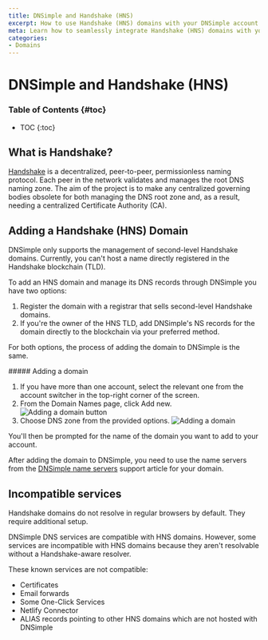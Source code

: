 ```yaml
---
title: DNSimple and Handshake (HNS)
excerpt: How to use Handshake (HNS) domains with your DNSimple account.
meta: Learn how to seamlessly integrate Handshake (HNS) domains with your DNSimple account, enhancing your domain management experience with decentralized technology.
categories:
- Domains
---
```


# DNSimple and Handshake (HNS)

### Table of Contents {#toc}

* TOC
{:toc}

## What is Handshake?

[Handshake](https://handshake.org/) is a decentralized, peer-to-peer, permissionless naming protocol. Each peer in the network validates and manages the root DNS naming zone. The aim of the project is to make any centralized governing bodies obsolete for both managing the DNS root zone and, as a result, needing a centralized Certificate Authority (CA).

## Adding a Handshake (HNS) Domain

<note>
DNSimple only supports the management of second-level Handshake domains. Currently, you can't host a name directly registered in the Handshake blockchain (TLD).
</note>

To add an HNS domain and manage its DNS records through DNSimple you have two options:

1. Register the domain with a registrar that sells second-level Handshake domains.
2. If you're the owner of the HNS TLD, add DNSimple's NS records for the domain directly to the blockchain via your preferred method.

For both options, the process of adding the domain to DNSimple is the same.

<div class="section-steps" markdown="1">
##### Adding a domain

1.  If you have more than one account, select the relevant one from the account switcher in the top-right corner of the screen.
1.  From the Domain Names page, click <label>Add new</label>.
  ![Adding a domain button](/files/add-a-domain.png)
1.  Choose <label>DNS zone</label> from the provided options.
  ![Adding a domain](/files/add-button-dns-zone.png)

You'll then be prompted for the name of the domain you want to add to your account.

After adding the domain to DNSimple, you need to use the name servers from the [DNSimple name servers](/articles/dnsimple-nameservers) support article for your domain.
</div>

## Incompatible services

<warning>
Handshake domains do not resolve in regular browsers by default. They require additional setup.
</warning>

DNSimple DNS services are compatible with HNS domains. However, some services are incompatible with HNS domains because they aren't resolvable without a Handshake-aware resolver.

These known services are not compatible:

* Certificates
* Email forwards
* Some One-Click Services
* Netlify Connector
* ALIAS records pointing to other HNS domains which are not hosted with DNSimple

